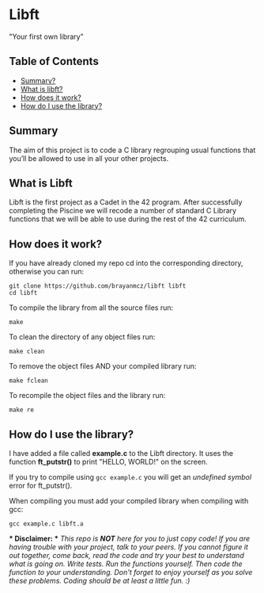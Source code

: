 # Libft
"Your first own library"

## Table of Contents
* [Summary?](#summary)
* [What is libft?](#what-is-libft)
* [How does it work?](#how-does-it-work)
* [How do I use the library?](#how-do-i-use-the-library)

## Summary
The aim of this project is to code a C library regrouping usual functions that you’ll be allowed to use in all your other projects.

## What is Libft
Libft is the first project as a Cadet in the 42 program. After successfully completing the Piscine we will recode a number of standard C Library functions that we will be able to use during the rest of the 42 curriculum.
## How does it work?
If you have already cloned my repo cd into the corresponding directory, otherwise you can run:

	git clone https://github.com/brayanmcz/libft libft
    cd libft
    
To compile the library from all the source files run:

	make
    
To clean the directory of any object files run:

	make clean
    
To remove the object files AND your compiled library run:

	make fclean
    
To recompile the object files and the library run:

	make re
    
## How do I use the library?
I have added a file called __example.c__ to the Libft directory. It uses the function __ft_putstr()__ to print "HELLO, WORLD!" on the screen.

If you try to compile using `gcc example.c` you will get an *undefined symbol* error for ft_putstr().

When compiling you must add your compiled library when compiling with gcc:
	
    gcc example.c libft.a 
    
__* Disclaimer: *__ 
*This repo is __NOT__ here for you to just copy code! If you are having trouble with your project, talk to your peers. If you cannot figure it out together, come back, read the code and try your best to understand what is going on. Write tests. Run the functions yourself. Then code the function to your understanding. Don't forget to enjoy yourself as you solve these problems. Coding should be at least a little fun. :)*
